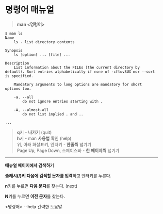 # **명령어 매뉴얼**

> **man <명령어>**
> 

```
$ man ls
Name
    ls - list directory contents

Synopsis
    ls [option] ... [file] ...

Description
    List information about the FILEs (the current directory by default). Sort entries alphabetically if none of -cftuvSUX nor --sort is specified.

    Mandatory arguments to long options are mandatory for short options too.

    -a, --all
        do not ignore entries starting with .

    -A, --almost-all
        do not list implied . and ..

...
```

> **q**키 - **나가기** (quit)   
> **h**키 - man **사용법** 확인 (help)   
> 위, 아래 화살표키, 엔터키 - **한줄씩** 넘기기   
> Page Up, Page Down, 스페이스바 - **한 페이지씩** 넘기기   


****

**매뉴얼 페이지에서 검색하기**

**슬래시(/)키 다음에 검색할 문자를 입력**하고 엔터키를 누른다.

**n**키를 누르면 **다음 문자**를 찾는다. (next)

**N**키를 누르면 **이전 문자**를 찾는다.

<명령어> --help
간략한 도움말
